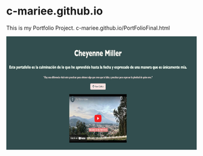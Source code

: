 # c-mariee.github.io

This is my Portfolio Project. 
c-mariee.github.io/PortFolioFinal.html

<img src="PortfolioSummary.jpg" width='900' height='300'/>
